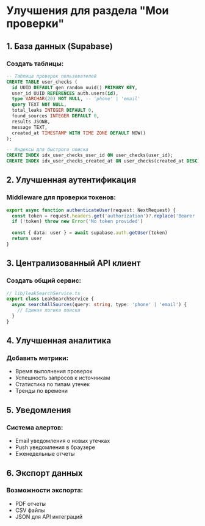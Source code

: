 # Улучшения для раздела "Мои проверки"

## 1. База данных (Supabase)

### Создать таблицы:
```sql
-- Таблица проверок пользователей
CREATE TABLE user_checks (
  id UUID DEFAULT gen_random_uuid() PRIMARY KEY,
  user_id UUID REFERENCES auth.users(id),
  type VARCHAR(20) NOT NULL, -- 'phone' | 'email'
  query TEXT NOT NULL,
  total_leaks INTEGER DEFAULT 0,
  found_sources INTEGER DEFAULT 0,
  results JSONB,
  message TEXT,
  created_at TIMESTAMP WITH TIME ZONE DEFAULT NOW()
);

-- Индексы для быстрого поиска
CREATE INDEX idx_user_checks_user_id ON user_checks(user_id);
CREATE INDEX idx_user_checks_created_at ON user_checks(created_at DESC);
```

## 2. Улучшенная аутентификация

### Middleware для проверки токенов:
```typescript
export async function authenticateUser(request: NextRequest) {
  const token = request.headers.get('authorization')?.replace('Bearer ', '')
  if (!token) throw new Error('No token provided')
  
  const { data: user } = await supabase.auth.getUser(token)
  return user
}
```

## 3. Централизованный API клиент

### Создать общий сервис:
```typescript
// lib/leakSearchService.ts
export class LeakSearchService {
  async searchAllSources(query: string, type: 'phone' | 'email') {
    // Единая логика поиска
  }
}
```

## 4. Улучшенная аналитика

### Добавить метрики:
- Время выполнения проверок
- Успешность запросов к источникам
- Статистика по типам утечек
- Тренды по времени

## 5. Уведомления

### Система алертов:
- Email уведомления о новых утечках
- Push уведомления в браузере
- Еженедельные отчеты

## 6. Экспорт данных

### Возможности экспорта:
- PDF отчеты
- CSV файлы
- JSON для API интеграций
